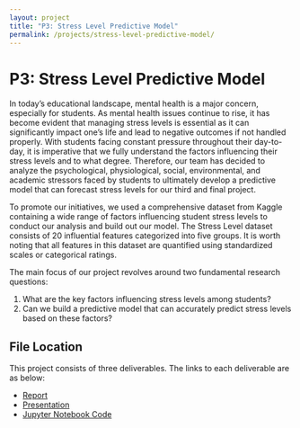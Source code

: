 ```yaml
---
layout: project
title: "P3: Stress Level Predictive Model"
permalink: /projects/stress-level-predictive-model/
---
```


# P3: Stress Level Predictive Model

In today’s educational landscape, mental health is a major concern, especially for students. As mental health issues continue to rise, it has become evident that managing stress levels is essential as it can significantly impact one’s life and lead to negative outcomes if not handled properly. With students facing constant pressure throughout their day-to-day, it is imperative that we fully understand the factors influencing their stress levels and to what degree. Therefore, our team has decided to analyze the psychological, physiological, social, environmental, and academic stressors faced by students to ultimately develop a predictive model that can forecast stress levels for our third and final project.

To promote our initiatives, we used a comprehensive dataset from Kaggle containing a wide range of factors influencing student stress levels to conduct our analysis and build out our model. The Stress Level dataset consists of 20 influential features categorized into five groups. It is worth noting that all features in this dataset are quantified using standardized scales or categorical ratings.

The main focus of our project revolves around two fundamental research questions:
1. What are the key factors influencing stress levels among students?
2. Can we build a predictive model that can accurately predict stress levels based on these factors?

## File Location
This project consists of three deliverables. The links to each deliverable are as below:
- [Report](https://github.com/josephhchoi/data-portfolio/blob/main/Data%20Science%20Projects/P3%20-%20Stress%20Level%20Predictive%20Model/02.%20Report%20-%20P3.pdf)
- [Presentation](https://github.com/josephhchoi/data-portfolio/blob/main/Data%20Science%20Projects/P3%20-%20Stress%20Level%20Predictive%20Model/04.%20Presentation%20-%20P3.pdf)
- [Jupyter Notebook Code](https://github.com/josephhchoi/data-portfolio/blob/main/Data%20Science%20Projects/P3%20-%20Stress%20Level%20Predictive%20Model/05.%20Jupyter%20Notebook%20Code%20-%20P3.ipynb)
